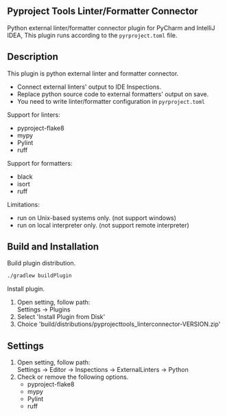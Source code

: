 Pyproject Tools Linter/Formatter Connector
----

Python external linter/formatter connector plugin for PyCharm and IntelliJ IDEA,
This plugin runs according to the `pyrproject.toml` file.

## Description

This plugin is python external linter and formatter connector.

- Connect external linters' output to IDE Inspections.
- Replace python source code to external formatters' output on save.
- You need to write linter/formatter configuration in `pyrproject.toml`

Support for linters:

- pyproject-flake8
- mypy
- Pylint
- ruff

Support for formatters:

- black
- isort
- ruff

Limitations:

- run on Unix-based systems only. (not support windows)
- run on local interpreter only. (not support remote interpreter)

## Build and Installation

Build plugin distribution.

```sh
./gradlew buildPlugin
```

Install plugin.

1. Open setting, follow path:  
   Settings -> Plugins
2. Select 'Install Plugin from Disk'
4. Choice 'build/distributions/pyprojecttools_linterconnector-VERSION.zip'

## Settings

1. Open setting, follow path:  
   Settings -> Editor -> Inspections -> ExternalLinters -> Python
2. Check or remove the following options.
   - pyproject-flake8
   - mypy
   - Pylint
   - ruff
